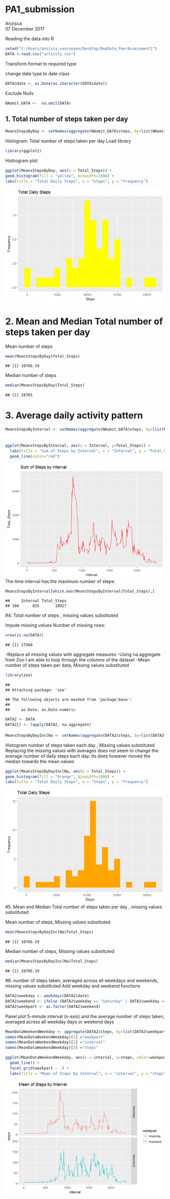 # PA1_submission
Anzisca  
07 December 2017  




Reading the data into R

```r
setwd("C:/Users/anzisca.vanrooyen/Desktop/RepData_PeerAssessment1")
DATA <-read.csv("activity.csv")
```
Transform format to required type 

change date type to date class 

```r
DATA$date <- as.Date(as.character(DATA$date))
```
Exclude Nulls

```r
NAomit_DATA <-  na.omit(DATA)
```
## 1. Total number of steps taken per day

```r
MeansStepsByDay <- setNames(aggregate(NAomit_DATA$steps, by=list(NAomit_DATA$date), sum),c("Date","Total_Steps"))
```
Histogram: Total number of steps taken per day
Load library


```r
library(ggplot2)
```

Histrogram plot


```r
ggplot(MeansStepsByDay, aes(x = Total_Steps)) +
geom_histogram(fill = "yellow", binwidth=1000) +
labs(title = "Total Daily Steps", x = "Steps", y = "Frequency")
```

![](PA1_Submission_files/figure-html/Hist_MeansStepsByDay-1.png)<!-- -->

# 2. Mean and Median Total number of steps taken per day
Mean number of steps 


```r
mean(MeansStepsByDay$Total_Steps)
```

```
## [1] 10766.19
```
Median number of steps 


```r
median(MeansStepsByDay$Total_Steps)
```

```
## [1] 10765
```

# 3. Average daily activity pattern  

```r
MeansStepsByInterval <- setNames(aggregate(NAomit_DATA$steps, by=list(NAomit_DATA$interval), sum),c("Interval","Total_Steps"))


ggplot(MeansStepsByInterval, aes(x = Interval, y=Total_Steps)) +
  labs(title = "Sum of Steps by Interval", x = "Interval", y = "Total_Steps")+
  geom_line(color="red") 
```

![](PA1_Submission_files/figure-html/MeansStepsByInterval-1.png)<!-- -->
The time interval has the maximum number of steps: 


```r
MeansStepsByInterval[which.max(MeansStepsByInterval$Total_Steps),]
```

```
##     Interval Total_Steps
## 104      835       10927
```

#4. Total number of steps , missing values substituted

Impute missing values 
Number of missing rows:

```r
nrow(is.na(DATA))
```

```
## [1] 17568
```

-Replace all missing values with aggregate measures
-Using na.aggregate from Zoo I am able to loop through the columns of the dataset
-Mean number of steps taken per data, Missing values substituted

```r
library(zoo)
```

```
## 
## Attaching package: 'zoo'
```

```
## The following objects are masked from 'package:base':
## 
##     as.Date, as.Date.numeric
```

```r
DATA2 <- DATA
DATA2[] <- lapply(DATA2, na.aggregate)

MeansStepsByDayInclNa <- setNames(aggregate(DATA2$steps, by=list(DATA2$date), sum),c("Date","Total_Steps"))
```
Histogram number of steps taken each day , Missing values substituted
Replacing the missing values with averages does not seem to change the average number of daily steps each day. Its does however moved the median towards the mean values

```r
ggplot(MeansStepsByDayInclNa, aes(x = Total_Steps)) +
geom_histogram(fill = "Orange", binwidth=1000) +
labs(title = "Total Daily Steps", x = "Steps", y = "Frequency")
```

![](PA1_Submission_files/figure-html/MeansStepsByDayInclNa-1.png)<!-- -->
#5. Mean and Median Total number of steps taken per day , missing values substituted

Mean number of steps, Missing values substituted


```r
mean(MeansStepsByDayInclNa$Total_Steps)
```

```
## [1] 10766.19
```
Median number of steps, Missing values substituted 


```r
median(MeansStepsByDayInclNa$Total_Steps)
```

```
## [1] 10766.19
```

#6. number of steps taken, averaged across all weekdays and weekends, missing values substituted
Add weekday and weekend functions 

```r
DATA2$weekday <- weekdays(DATA2$date)
DATA2$weekend <- ifelse (DATA2$weekday == "Saturday" | DATA2$weekday == "Sunday", "Weekend", "Weekday")
DATA2$weekpart <- as.factor(DATA2$weekend)
```

Panel plot  5-minute interval (x-axis) and the average number of steps taken, averaged across all weekday days or weekend days

```r
MeanDataWeekendWeekday <- aggregate(DATA2$steps, by=list(DATA2$weekpart, DATA2$interval), mean)
names(MeanDataWeekendWeekday)[1] ="weekpart"
names(MeanDataWeekendWeekday)[2] ="interval"
names(MeanDataWeekendWeekday)[3] ="steps"
```

```r
ggplot(MeanDataWeekendWeekday, aes(x = interval, y=steps, color=weekpart)) +
  geom_line() +
  facet_grid(weekpart ~ .) +
  labs(title = "Mean of Steps by Interval", x = "interval", y = "steps")
```

![](PA1_Submission_files/figure-html/ggPlotMeanDataWeekendWeekday-1.png)<!-- -->

